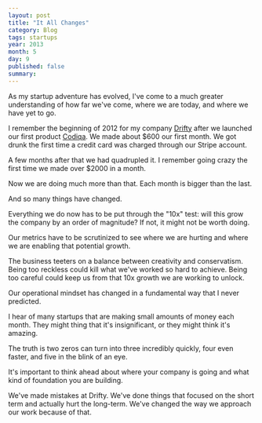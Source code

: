 ```yaml
---
layout: post
title: "It All Changes"
category: Blog
tags: startups
year: 2013
month: 5
day: 9
published: false
summary: 
---
```


As my startup adventure has evolved, I've come to a much greater understanding of how far we've come, where we are today, and where we have yet to go.

I remember the beginning of 2012 for my company [Drifty](http://drifty.com/) after we launched our first product [Codiqa](http://codiqa.com/). We made about $600 our first month. We got drunk the first time a credit card was charged through our Stripe account.

A few months after that we had quadrupled it. I remember going crazy the first time we made over $2000 in a month.

Now we are doing much more than that. Each month is bigger than the last. 

And so many things have changed. 

Everything we do now has to be put through the "10x" test: will this grow the company by an order of magnitude? If not, it might not be worth doing.

Our metrics have to be scrutinized to see where we are hurting and where we are enabling that potential growth.

The business teeters on a balance between creativity and conservatism. Being too reckless could kill what we've worked so hard to achieve. Being too careful could keep us from that 10x growth we are working to unlock.

Our operational mindset has changed in a fundamental way that I never predicted.

I hear of many startups that are making small amounts of money each month. They might thing that it's insignificant, or they might think it's amazing.

The truth is two zeros can turn into three incredibly quickly, four even faster, and five in the blink of an eye.

It's important to think ahead about where your company is going and what kind of foundation you are building.

We've made mistakes at Drifty. We've done things that focused on the short term and actually hurt the long-term. We've changed the way we approach our work because of that.





